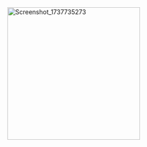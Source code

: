 <img src="https://github.com/user-attachments/assets/05fa226e-97de-4fe3-b488-ba1e3e6495f3" width="300" alt="Screenshot_1737735273">
